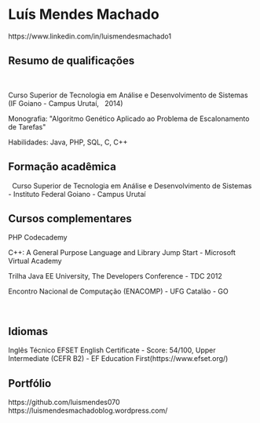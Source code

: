 
<h1>Luís Mendes Machado</h1> https://www.linkedin.com/in/luismendesmachado1
 
<h2>Resumo de qualificações</h2> 

<p>Curso Superior de Tecnologia em Análise e Desenvolvimento de Sistemas (IF Goiano - Campus Urutaí,   2014) <p>

<p>Monografia: "Algoritmo Genético Aplicado ao Problema de Escalonamento de Tarefas" </p>

<p>Habilidades: Java, PHP, SQL, C, C++ </p>

<h2>Formação acadêmica</h2> 
Curso Superior de Tecnologia em Análise e Desenvolvimento de Sistemas - Instituto Federal Goiano - Campus Urutaí
 
<h2>Cursos complementares</h2>

<p>PHP Codecademy</p>

<p> C++: A General Purpose Language and Library Jump Start - Microsoft Virtual Academy </p>

<p> Trilha Java EE University, The Developers Conference - TDC 2012 </p>

<p> Encontro Nacional de Computação (ENACOMP) - UFG Catalão - GO </p>
 
<h2> Idiomas </h2>
Inglês Técnico 
EFSET English Certificate - Score: 54/100, Upper Intermediate (CEFR B2) - EF Education First(https://www.efset.org/) 

<h2>Portfólio</h2>
https://github.com/luismendes070
https://luismendesmachadoblog.wordpress.com/









